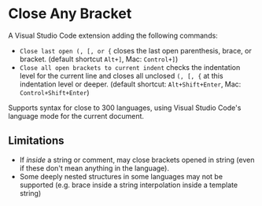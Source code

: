 # Close Any Bracket

A Visual Studio Code extension adding the following commands:

- `Close last open (, [, or {` closes the last open parenthesis, brace, or bracket. (default shortcut `Alt+]`, Mac: `Control+]`)
- `Close all open brackets to current indent` checks the indentation level for the current line and closes all unclosed `(, [, {` at this indentation level or deeper. (default shortcut: `Alt+Shift+Enter`, Mac: `Control+Shift+Enter`)

Supports syntax for close to 300 languages, using Visual Studio Code's language mode for the current document.

## Limitations

- If _inside_ a string or comment, may close brackets opened in string (even if these don't mean anything in the language).
- Some deeply nested structures in some languages may not be supported (e.g. brace inside a string interpolation inside a template string)
